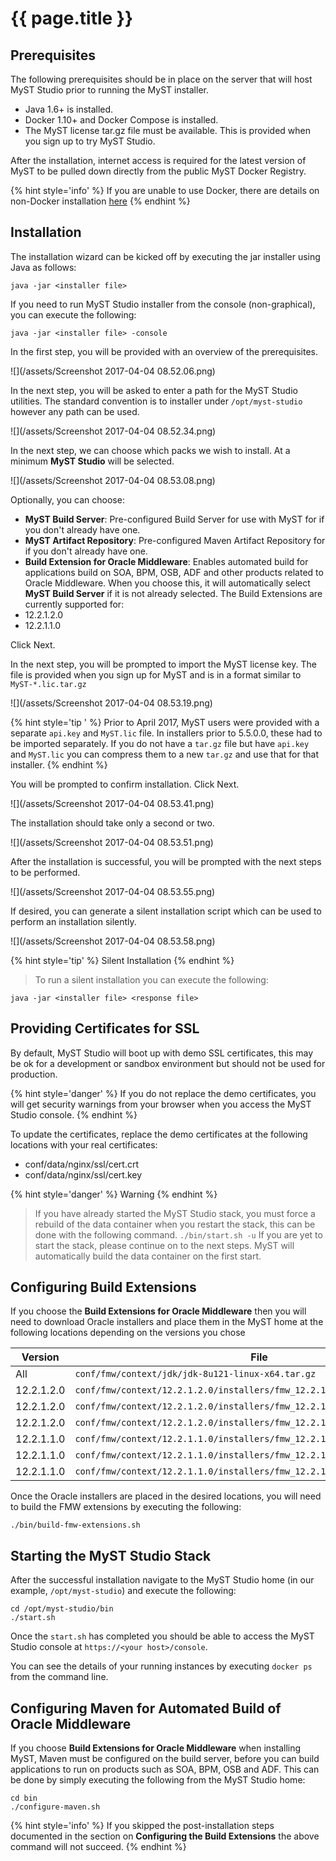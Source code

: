 # {{ page.title }}

## Prerequisites

The following prerequisites should be in place on the server that will host MyST Studio prior to running the MyST installer.

 * Java 1.6+ is installed.
 * Docker 1.10+ and Docker Compose is installed.
 * The MyST license tar.gz file must be available. This is provided when you sign up to try MyST Studio.

After the installation, internet access is required for the latest version of MyST to be pulled down directly from the public MyST Docker Registry.

{% hint style='info' %}
If you are unable to use Docker, there are details on non-Docker installation [here](alternative-myst-installation-non-docker.md)
{% endhint %}

## Installation

The installation wizard can be kicked off by executing the jar installer using Java as follows:

```
java -jar <installer file>
```

If you need to run MyST Studio installer from the console (non-graphical), you can execute the following:

```
java -jar <installer file> -console
```

In the first step, you will be provided with an overview of the prerequisites. 

![](/assets/Screenshot 2017-04-04 08.52.06.png)
 
In the next step, you will be asked to enter a path for the MyST Studio utilities. The standard convention is to installer under `/opt/myst-studio` however any path can be used.
 
![](/assets/Screenshot 2017-04-04 08.52.34.png)
 
In the next step, we can choose which packs we wish to install. At a minimum **MyST Studio** will be selected.

![](/assets/Screenshot 2017-04-04 08.53.08.png)

Optionally, you can choose:

 * **MyST Build Server**: Pre-configured Build Server for use with MyST for if you don't already have one.
 * **MyST Artifact Repository**: Pre-configured Maven Artifact Repository for if you don't already have one.
 * **Build Extension for Oracle Middleware**: Enables automated build for applications build on SOA, BPM, OSB, ADF and other products related to Oracle Middleware. When you choose this, it will automatically select **MyST Build Server** if it is not already selected. The Build Extensions are currently supported for:
  * 12.2.1.2.0
  * 12.2.1.1.0
 
Click Next.

In the next step, you will be prompted to import the MyST license key. The file is provided when you sign up for MyST and is in a format similar to `MyST-*.lic.tar.gz`

![](/assets/Screenshot 2017-04-04 08.53.19.png)

{% hint style='tip ' %}
Prior to April 2017, MyST users were provided with a separate `api.key` and `MyST.lic` file. In installers prior to 5.5.0.0, these had to be imported separately. If you do not have a `tar.gz` file but have `api.key` and `MyST.lic` you can compress them to a new `tar.gz` and use that for that installer.
{% endhint %}
 
You will be prompted to confirm installation. Click Next.

![](/assets/Screenshot 2017-04-04 08.53.41.png)

The installation should take only a second or two.

![](/assets/Screenshot 2017-04-04 08.53.51.png)
 
After the installation is successful, you will be prompted with the next steps to be performed.

![](/assets/Screenshot 2017-04-04 08.53.55.png)
 
If desired, you can generate a silent installation script which can be used to perform an installation silently.

![](/assets/Screenshot 2017-04-04 08.53.58.png)

{% hint style='tip' %}
Silent Installation
{% endhint %}
> To run a silent installation you can execute the following:
```
java -jar <installer file> <response file>
```

## Providing Certificates for SSL

By default, MyST Studio will boot up with demo SSL certificates, this may be ok for a development or sandbox environment but should  not be used for production. 

{% hint style='danger' %}
If you do not replace the demo certificates, you will get security warnings from your browser when you access the MyST Studio console.
{% endhint %}

To update the certificates, replace the demo certificates at the following locations with your real certificates:
 * conf/data/nginx/ssl/cert.crt
 * conf/data/nginx/ssl/cert.key

{% hint style='danger' %}
Warning
{% endhint %}
> If you have already started the MyST Studio stack, you must force a rebuild of the data container when you restart the stack, this can be done with the following command.
`./bin/start.sh -u`
If you are yet to start the stack, please continue on to the next steps. MyST will automatically build the data container on the first start.

## Configuring Build Extensions

If you choose the **Build Extensions for Oracle Middleware** then you will need to download Oracle installers and place them in the MyST home at the following locations depending on the versions you chose

| Version | File |
| --- | -- |
| All | `conf/fmw/context/jdk/jdk-8u121-linux-x64.tar.gz` |
| 12.2.1.2.0 | `conf/fmw/context/12.2.1.2.0/installers/fmw_12.2.1.2.0_infrastructure.jar` |
| 12.2.1.2.0 | `conf/fmw/context/12.2.1.2.0/installers/fmw_12.2.1.2.0_osb.jar` |
| 12.2.1.2.0 | `conf/fmw/context/12.2.1.2.0/installers/fmw_12.2.1.2.0_soa.jar` |
| 12.2.1.1.0 | `conf/fmw/context/12.2.1.1.0/installers/fmw_12.2.1.2.0_infrastructure.jar` |
| 12.2.1.1.0 | `conf/fmw/context/12.2.1.1.0/installers/fmw_12.2.1.2.0_osb.jar` |
| 12.2.1.1.0 | `conf/fmw/context/12.2.1.1.0/installers/fmw_12.2.1.2.0_soa.jar` |

Once the Oracle installers are placed in the desired locations, you will need to build the FMW extensions by executing the following:

```
./bin/build-fmw-extensions.sh
```

## Starting the MyST Studio Stack

After the successful installation navigate to the MyST Studio home (in our example, `/opt/myst-studio`) and execute the following:
```
cd /opt/myst-studio/bin
./start.sh
```

Once the `start.sh` has completed you should be able to access the MyST Studio console at `https://<your host>/console`.

You can see the details of your running instances by executing `docker ps` from the command line.

## Configuring Maven for Automated Build of Oracle Middleware

If you choose **Build Extensions for Oracle Middleware** when installing MyST, Maven must be configured on the build server, before you can build applications to run on products such as SOA, BPM, OSB and ADF. This can be done by simply executing the following from the MyST Studio home:
```
cd bin
./configure-maven.sh
```
{% hint style='info' %}
If you skipped the post-installation steps documented in the section on **Configuring the Build Extensions** the above command will not succeed.
{% endhint %}

